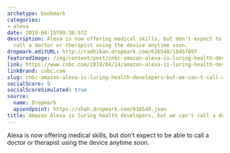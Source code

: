 ```yaml
---
archetype: bookmark
categories:
- alexa
date: 2019-04-15T09:38:57Z
description: Alexa is now offering medical skills, but don't expect to be able to
  call a doctor or therapist using the device anytime soon.
dropmark.editURL: http://radhikan.dropmark.com/616548/18457897
featuredImage: /img/content/post/cnbc-amazon-alexa-is-luring-health-developers-but-we-can-t-call-a-doctor.jpg
link: https://www.cnbc.com/2019/04/14/amazon-alexa-is-luring-health-developers-but-we-cant-call-a-doctor.html?__source=twitter%7Cmain
linkBrand: cnbc.com
slug: cnbc-amazon-alexa-is-luring-health-developers-but-we-can-t-call-a-doctor
socialScore: 9
socialScoreSimulated: true
source:
  name: Dropmark
  apiendpoint: https://shah.dropmark.com/616548.json
title: Amazon Alexa is luring health developers, but we can't call a doctor
---
```

Alexa is now offering medical skills, but don't expect to be able to call a doctor or therapist using the device anytime soon.